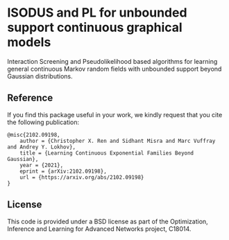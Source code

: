 # ISODUS and PL for unbounded support continuous graphical models
Interaction Screening and Pseudolikelihood based algorithms for learning general continuous Markov random fields with unbounded support beyond Gaussian distributions.


## Reference
If you find this package useful in your work, we kindly request that you cite the following publication:
```
@misc{2102.09198,
    author = {Christopher X. Ren and Sidhant Misra and Marc Vuffray and Andrey Y. Lokhov},
    title = {Learning Continuous Exponential Families Beyond Gaussian},
    year = {2021},
    eprint = {arXiv:2102.09198},
    url = {https://arxiv.org/abs/2102.09198}
}
```

## License

This code is provided under a BSD license as part of the Optimization, Inference and Learning for Advanced Networks project, C18014.
